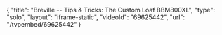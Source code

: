 {
    "title": "Breville -- Tips & Tricks: The Custom Loaf BBM800XL",
    "type": "solo",
    "layout": "iframe-static",
    "videoId": "69625442",
    "url": "\/tvpembed\/69625442"
}